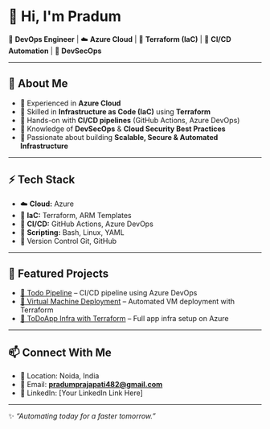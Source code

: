 # 👋 Hi, I'm Pradum  

🚀 **DevOps Engineer** | ☁️ **Azure Cloud** | 🔧 **Terraform (IaC)** | 🔄 **CI/CD Automation** | 🔐 **DevSecOps**  

---

## 💼 About Me  
- 🔹 Experienced in **Azure Cloud**  
- 🔹 Skilled in **Infrastructure as Code (IaC)** using **Terraform**  
- 🔹 Hands-on with **CI/CD pipelines** (GitHub Actions, Azure DevOps)  
- 🔹 Knowledge of **DevSecOps** & **Cloud Security Best Practices**  
- 🔹 Passionate about building **Scalable, Secure & Automated Infrastructure**  

---

## ⚡ Tech Stack  
- ☁️ **Cloud:** Azure 
- 🔧 **IaC:** Terraform, ARM Templates  
- 🔄 **CI/CD:** GitHub Actions, Azure DevOps 
- 📜 **Scripting:** Bash, Linux, YAML
- 📁 Version Control	Git, GitHub

---

## 📂 Featured Projects  
- [🔹 Todo Pipeline](https://github.com/Pradum9754/Todo-Pipeline) – CI/CD pipeline using Azure DevOps  
- [🔹 Virtual Machine Deployment](https://github.com/Pradum9754/Virtul-Machine-Deployment) – Automated VM deployment with Terraform  
- [🔹 ToDoApp Infra with Terraform](https://github.com/Pradum9754/ToDoApp_Infra_Terraform) – Full app infra setup on Azure  

---

## 📫 Connect With Me  
- 📍 Location: Noida, India  
- 📧 Email: **pradumprajapati482@gmail.com**  
- 💼 LinkedIn: [Your LinkedIn Link Here]  

---

✨ *“Automating today for a faster tomorrow.”*  
